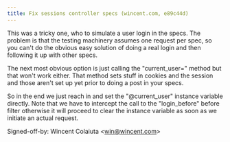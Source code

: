```yaml
---
title: Fix sessions controller specs (wincent.com, e89c44d)
---
```


This was a tricky one, who to simulate a user login in the specs. The problem is that the testing machinery assumes one request per spec, so you can't do the obvious easy solution of doing a real login and then following it up with other specs.

The next most obvious option is just calling the "current\_user=" method but that won't work either. That method sets stuff in cookies and the session and those aren't set up yet prior to doing a post in your specs.

So in the end we just reach in and set the "@current\_user" instance variable directly. Note that we have to intercept the call to the "login\_before" before filter otherwise it will proceed to clear the instance variable as soon as we initiate an actual request.

Signed-off-by: Wincent Colaiuta &lt;win@wincent.com&gt;
